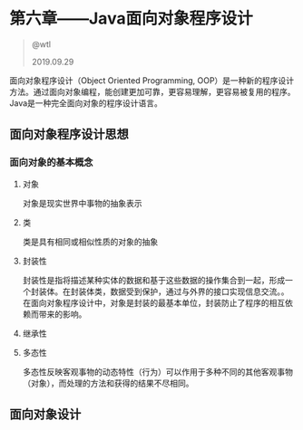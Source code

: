 # 第六章——Java面向对象程序设计

> @wtl
>
> 2019.09.29

面向对象程序设计（Object Oriented Programming, OOP）是一种新的程序设计方法。通过面向对象编程，能创建更加可靠，更容易理解，更容易被复用的程序。Java是一种完全面向对象的程序设计语言。

## 面向对象程序设计思想

### 面向对象的基本概念

1. 对象

   对象是现实世界中事物的抽象表示

2. 类

   类是具有相同或相似性质的对象的抽象

3. 封装性

   封装性是指将描述某种实体的数据和基于这些数据的操作集合到一起，形成一个封装体。在封装体类，数据受到保护，通过与外界的接口实现信息交流。。在面向对象程序设计中，对象是封装的最基本单位，封装防止了程序的相互依赖而带来的影响。

4. 继承性

5. 多态性

   多态性反映客观事物的动态特性（行为）可以作用于多种不同的其他客观事物（对象），而处理的方法和获得的结果不尽相同。

## 面向对象设计

